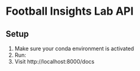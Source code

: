 # Football Insights Lab API

## Setup

1. Make sure your conda environment is activated  
2. Run:
3. Visit http://localhost:8000/docs
